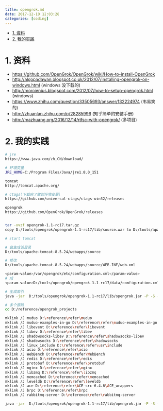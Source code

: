 ```yaml
---
title: opengrok.md
date: 2017-12-10 12:03:28
categories: [coding]
---
```




<!-- TOC -->

- [1. 资料](#1-资料)
- [2. 我的实践](#2-我的实践)

<!-- /TOC -->



<a id="markdown-1-资料" name="1-资料"></a>
# 1. 资料

* https://github.com/OpenGrok/OpenGrok/wiki/How-to-install-OpenGrok
* http://algopadawan.blogspot.co.uk/2012/07/installing-opengrok-on-windows.html (windows 没下载的) 
* http://moroienius.blogspot.com/2012/07/how-to-setup-opengrok.html (windows)
* https://www.zhihu.com/question/33505693/answer/132224974 (韦易笑的)
* http://zhuanlan.zhihu.com/p/28285996 (知乎简单的安装手册)
* http://mazhuang.org/2016/12/14/rtfsc-with-opengrok/ (多项目)


<a id="markdown-2-我的实践" name="2-我的实践"></a>
# 2. 我的实践

```bash
# jre
https://www.java.com/zh_CN/download/

# 环境变量
JRE_HOME=C:/Program Files/Java/jre1.8.0_151

tomcat
http://tomcat.apache.org/

# ctags(下载完了放到环境变量)
https://github.com/universal-ctags/ctags-win32/releases

opengrok
https://github.com/OpenGrok/OpenGrok/releases


tar -xvzf opengrok-1.1-rc17.tar.gz
copy D:/tools/opengrok/opengrok-1.1-rc17/lib/source.war to D:/tools/apache-tomcat-8.5.24/webapps

# start tomcat 

# 会生成该目录
D:/tools/apache-tomcat-8.5.24/webapps/source

# 修改
D:/tools/apache-tomcat-8.5.24/webapps/source/WEB-INF/web.xml

<param-value>/var/opengrok/etc/configuration.xml</param-value>
# 成
<param-value>D:/tools/opengrok/opengrok-1.1-rc17/data/configuration.xml</param-value>

# 生成索引
java -jar  D:/tools/opengrok/opengrok-1.1-rc17/lib/opengrok.jar -P -S -v -s D:/reference/refer/muduo -d D:/tools/opengrok/opengrok-1.1-rc17/data -W D:/tools/opengrok/opengrok-1.1-rc17/data/configuration.xml

# 多个源码
cd D:/reference/opengrok_projects

mklink /J muduo D:\reference\refer\muduo
mklink /J muduo-examples-in-go D:\reference\refer\muduo-examples-in-go
mklink /J libevent D:\reference\refer\libevent
mklink /J libev D:\reference\refer\libev
mklink /J shadowsocks-libev D:\reference\refer\shadowsocks-libev
mklink /J shadowsocks D:\reference\refer\shadowsocks
mklink /J linux_include D:\reference\refer\usr\include
mklink /J asio D:\reference\refer\asio
mklink /J WebBench D:\reference\refer\WebBench
mklink /J redis D:\reference\refer\redis
mklink /J protobuf D:\reference\refer\protobuf
mklink /J nginx D:\reference\refer\nginx
mklink /J libzmq D:\reference\refer\libzmq
mklink /J memcached D:\reference\refer\memcached
mklink /J leveldb D:\reference\refer\leveldb
mklink /J ace D:\reference\refer\ACE-src-6.4.6\ACE_wrappers
mklink /J brpc D:\reference\refer\brpc
mklink /J rabbitmq-server D:\reference\refer\rabbitmq-server

java -jar  D:/tools/opengrok/opengrok-1.1-rc17/lib/opengrok.jar -P -S -v -s D:/reference/opengrok_projects -d D:/tools/opengrok/opengrok-1.1-rc17/data -W D:/tools/opengrok/opengrok-1.1-rc17/data/configuration.xml
```